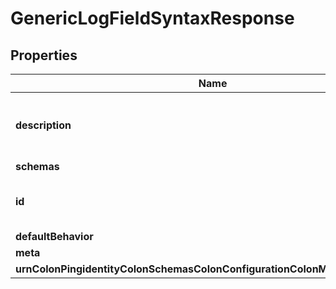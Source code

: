 

# GenericLogFieldSyntaxResponse


## Properties

| Name | Type | Description | Notes |
|------------ | ------------- | ------------- | -------------|
|**description** | **String** | A description for this Log Field Syntax |  [optional] |
|**schemas** | **List&lt;EnumgenericLogFieldSyntaxSchemaUrn&gt;** |  |  |
|**id** | **String** | Name of the Log Field Syntax |  |
|**defaultBehavior** | **EnumlogFieldSyntaxDefaultBehaviorProp** |  |  [optional] |
|**meta** | [**MetaMeta**](MetaMeta.md) |  |  [optional] |
|**urnColonPingidentityColonSchemasColonConfigurationColonMessagesColon20** | [**MetaUrnPingidentitySchemasConfigurationMessages20**](MetaUrnPingidentitySchemasConfigurationMessages20.md) |  |  [optional] |



